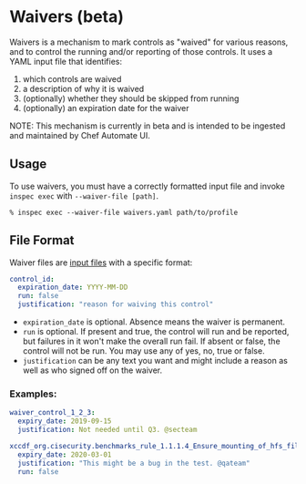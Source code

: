 # Waivers (beta)

Waivers is a mechanism to mark controls as "waived" for various reasons, and to control the running and/or reporting of those controls.
It uses a YAML input file that identifies:

   1. which controls are waived
   2. a description of why it is waived
   3. (optionally) whether they should be skipped from running
   4. (optionally) an expiration date for the waiver

NOTE: This mechanism is currently in beta and is intended to be ingested and maintained by Chef Automate UI.

## Usage

To use waivers, you must have a correctly formatted input file and
invoke `inspec exec` with `--waiver-file [path]`.

```
% inspec exec --waiver-file waivers.yaml path/to/profile
```

## File Format

Waiver files are [input files](https://www.inspec.io/docs/reference/inputs/) with a specific format:

```yaml
control_id:
  expiration_date: YYYY-MM-DD
  run: false
  justification: "reason for waiving this control"
```

+ `expiration_date` is optional. Absence means the waiver is permanent.
+ `run` is optional. If present and true, the control will run and be
  reported, but failures in it won't make the overall run fail. If absent or false, the control will not be run. You may use any of yes, no, true or false.
+ `justification` can be any text you want and might include a reason
  as well as who signed off on the waiver.

### Examples:

```yaml
waiver_control_1_2_3:
  expiry_date: 2019-09-15
  justification: Not needed until Q3. @secteam

xccdf_org.cisecurity.benchmarks_rule_1.1.1.4_Ensure_mounting_of_hfs_filesystems_is_disabled:
  expiry_date: 2020-03-01
  justification: "This might be a bug in the test. @qateam"
  run: false
```
